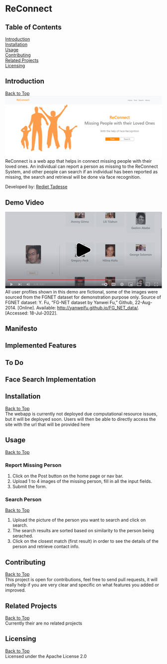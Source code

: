 # ReConnect
## Table of Contents
[Introduction](https://github.com/Reid-T-W/ReConnect#introduction)  
[Installation](https://github.com/Reid-T-W/ReConnect#installation)  
[Usage](https://github.com/Reid-T-W/ReConnect#usage)  
[Contributing](https://github.com/Reid-T-W/ReConnect#contributing)  
[Related Projects](https://github.com/Reid-T-W/ReConnect#related-projects)  
[Licensing](https://github.com/Reid-T-W/ReConnect#licensing)  

## Introduction
[Back to Top](https://github.com/Reid-T-W/ReConnect#table-of-contents)  
![alt text](https://github.com/Reid-T-W/ReConnect/blob/master/ReConnect_home_page_for_README.png?raw=true)
ReConnect is a web app that helps in connect missing people with their loved ones. An individual can report a person as missing to the ReConnect System, and other people can search if an individual has been reported as missing, the search and retrieval will be done via face recognition. 

Developed by: [Rediet Tadesse](https://www.linkedin.com/in/rediet-tadesse-43209013b/)
## Demo Video
[![Demo video for ReConnect](https://github.com/Reid-T-W/ReConnect/blob/master/Demo_Video_For_README.png?raw=true)](https://youtu.be/f7LR0ib_mG0)
All user profiles shown in this demo are fictional, some of the images were sourced from the FGNET dataset for demonstration purpose only. 
Source of FGNET dataset: Y. Fu, “FG-NET dataset by Yanwei Fu,” Github, 22-Aug-2014. [Online]. Available: http://yanweifu.github.io/FG_NET_data/. [Accessed: 18-Jul-2022].

## Manifesto
## Implemented Features
## To Do
## Face Search Implementation

## Installation
[Back to Top](https://github.com/Reid-T-W/ReConnect#table-of-contents)  
The webapp is currently not deployed due computational resource issues, but it will be deployed soon. Users will then be able to directly access the site with the url that will be provided here

## Usage
[Back to Top](https://github.com/Reid-T-W/ReConnect#table-of-contents)  
### Report Missing Person
1. Click on the Post button on the home page or nav bar.
2. Upload 1 to 4 images of the missing person, fill in all the input fields.
3. Submit the form.

### Search Person
[Back to Top](https://github.com/Reid-T-W/ReConnect#table-of-contents)  
1. Upload the picture of the person you want to search and click on search.
2. The search results are sorted based on similarity to the person being serached.
3. Click on the closest match (first result) in order to see the details of the person and retrieve contact info.

## Contributing
[Back to Top](https://github.com/Reid-T-W/ReConnect#table-of-contents)  
This project is open for contributions, feel free to send pull requests, it will really help if you are very clear and specific on what features you added or improved.

## Related Projects
[Back to Top](https://github.com/Reid-T-W/ReConnect#table-of-contents)  
Currently their are no related projects

## Licensing
[Back to Top](https://github.com/Reid-T-W/ReConnect#table-of-contents)  
Licensed under the Apache License 2.0
